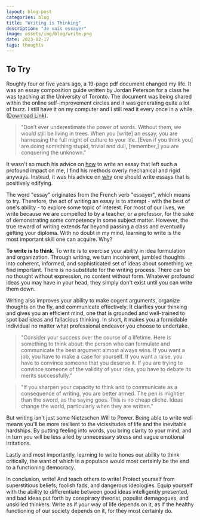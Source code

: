 ```yaml
---
layout: blog-post
categories: blog
title: "Writing is Thinking"
description: "Je vais essayer"
image: assets/img/blog/write.png
date: 2023-02-17
tags: thoughts
---
```


## To Try

Roughly four or five years ago, a 19-page pdf document changed my life. It was an essay composition guide written by Jordan Peterson for a class he was teaching at the University of Toronto. The document was being shared within the online self-improvement circles and it was generating quite a lot of buzz. I still have it on my computer and I still read it every once in a while. (<a href="/assets/Essay Guide by Jordan Peterson.pdf">Download Link</a>).

> "Don’t ever underestimate the power of words. Without them, we would still be living in trees. When you [write] an essay, you are harnessing the full might of culture to your life. [Even if you think you] are doing something stupid, trivial and dull, [remember,] you are conquering the unknown."

It wasn't so much his advice on <u>how</u> to write an essay that left such a profound impact on me, I find his methods overly mechanical and rigid anyways. Instead, it was his advice on <u>why</u> one should write essays that is positively edifying.

The word "essay" originates from the French verb "essayer", which means to try. Therefore, the act of writing an essay is to attempt - with the best of one's ability - to explore some topic of interest. For most of our lives, we write because we are compelled to by a teacher, or a professor, for the sake of demonstrating some competency in some subject matter. However, the true reward of writing extends far beyond passing a class and eventually getting your diploma. With no doubt in my mind, learning to write is the most important skill one can acquire. Why?

**To write is to think**. To write is to exercise your ability in idea formulation and organization. Through writing, we turn incoherent, jumbled thoughts into coherent, informed, and sophisticated set of ideas about something we find important. There is no substitute for the writing process. There can be no thought without expression, no content without form. Whatever profound ideas you may have in your head, they simply don't exist until you can write them down.

Writing also improves your ability to make cogent arguments, organize thoughts on the fly, and communicate effectively. It clarifies your thinking and gives you an efficient mind, one that is grounded and well-trained to spot bad ideas and fallacious thinking. In short, it makes you a formidable individual no matter what professional endeavor you choose to undertake.

> "Consider your success over the course of a lifetime. Here is something to think about: the person who can formulate and communicate the best argument almost always wins. If you want a job, you have to make a case for yourself. If you want a raise, you have to convince someone that you deserve it. If you are trying to convince someone of the validity of your idea, you have to debate its merits successfully."

> "If you sharpen your capacity to think and to communicate as a consequence of writing, you are better armed. The pen is mightier than the sword, as the saying goes. This is no cheap cliché. Ideas change the world, particularly when they are written."

But writing isn't just some Nietzschen Will to Power. Being able to write well means you'll be more resilient to the vicissitudes of life and the inevitable hardships. By putting feeling into words, you bring clarity to your mind, and in turn you will be less ailed by unnecessary stress and vague emotional irritations.

Lastly and most importantly, learning to write hones our ability to think critically, the want of which in a populace would most certainly be the end to a functioning democracy. 

In conclusion, write! And teach others to write! Protect yourself from superstitious beliefs, foolish fads, and dangerous ideologies. Equip yourself with the ability to differentiate between good ideas intelligently presented, and bad ideas put forth by conspiracy theorist, populist demagogues, and unskilled thinkers. Write as if your way of life depends on it, as if the healthy functioning of our society depends on it, for they most certainly do. 
